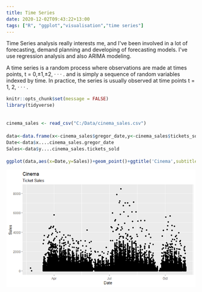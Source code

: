 ```yaml
---
title: Time Series
date: 2020-12-02T09:43:22+13:00
tags: ["R", "ggplot","visualisation","time series"]
---
```


Time Series analysis really interests me, and I've been involved in a lot of forecasting, demand planning and developing of forecasting models.
I've use regression analysis and also ARIMA modeling. 

A time series is a random process where observations are made at times points, t = 0,±1,±2, · · · . and is simply a sequence of random variables indexed by time. 
In practice, the series is usually observed at time points t = 1, 2, · · · .

```r
knitr::opts_chunk$set(message = FALSE)
library(tidyverse)
```

```r

cinema_sales <- read_csv("C:/Data/cinema_sales.csv")

data<-data.frame(x<-cinema_sales$gregor_date,y<-cinema_sales$tickets_sold)
Date<-data$x....cinema_sales.gregor_date
Sales<-data$y....cinema_sales.tickets_sold

ggplot(data,aes(x=Date,y=Sales))+geom_point()+ggtitle('Cinema',subtitle = 'Ticket Sales')


```
![png](img1.png)




